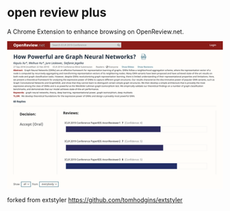 # open review plus


A Chrome Extension to enhance browsing on OpenReview.net.

![alt text](screenshot.png "OpenReview plus screenshot")


forked from extstyler https://github.com/tomhodgins/extstyler
